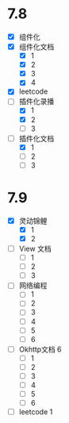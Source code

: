 # 7.8
- [x] 组件化
- [x] 组件化文档
	- [x] 1
	- [x] 2
	- [x] 3
	- [x] 4
- [x] leetcode 
- [ ] 插件化录播
	- [x] 1
	- [x] 2
	- [ ] 3
- [ ] 插件化文档
	- [x] 1
	- [ ] 2
	- [ ] 3
# 7.9 
- [x] 灵动锦鲤 
	- [x] 1
	- [x] 2
- [ ] View 文档 
	- [ ] 1
	- [ ] 2
	- [ ] 3
- [ ] 网络编程
	- [ ] 1
	- [ ] 2
	- [ ] 3
	- [ ] 4
	- [ ] 5
	- [ ] 6
- [ ] Okhttp文档 6
	- [ ] 1
	- [ ] 2
	- [ ] 3
	- [ ] 4
	- [ ] 5
	- [ ] 6
- [ ] leetcode 1

